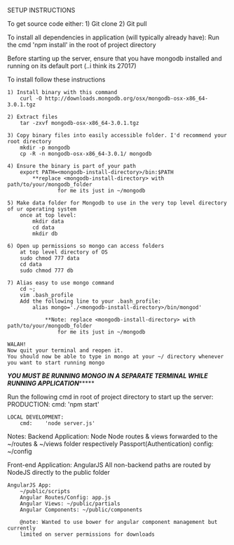 SETUP INSTRUCTIONS

To get source code either:
	1) Git clone
	2) Git pull

To install all dependencies in application (will typically already have):
	Run the cmd   'npm install'  in the root of project directory

Before starting up the server, ensure that you have mongodb installed and running on its default port (..i think its 27017)

To install follow these instructions

	1) Install binary with this command 
		curl -O http://downloads.mongodb.org/osx/mongodb-osx-x86_64-3.0.1.tgz

	2) Extract files
		tar -zxvf mongodb-osx-x86_64-3.0.1.tgz

	3) Copy binary files into easily accessible folder. I'd recommend your root directory
		mkdir -p mongodb
		cp -R -n mongodb-osx-x86_64-3.0.1/ mongodb

	4) Ensure the binary is part of your path
		export PATH=<mongodb-install-directory>/bin:$PATH
			**replace <mongodb-install-directory> with path/to/your/mongodb_folder
					for me its just in ~/mongodb

	5) Make data folder for Mongodb to use in the very top level directory of ur operating system
		once at top level:
			mkdir data
			cd data
			mkdir db

	6) Open up permissions so mongo can access folders
		at top level directory of OS
		sudo chmod 777 data 
		cd data
		sudo chmod 777 db

	7) Alias easy to use mongo command
		cd ~;
		vim .bash_profile
		Add the following line to your .bash_profile:
			alias mongo='./<mongodb-install-directory>/bin/mongod'

				**Note: replace <mongodb-install-directory> with path/to/your/mongodb_folder
					for me its just in ~/mongodb

	WALAH!
	Now quit your terminal and reopen it.
	You should now be able to type in mongo at your ~/ directory whenever you want to start running mongo


*************YOU MUST BE RUNNING MONGO IN A SEPARATE TERMINAL WHILE RUNNING APPLICATION******************


Run the following cmd in root of project directory to start up the server:
	PRODUCTION:
		cmd:	'npm start'

	LOCAL DEVELOPMENT:
		cmd:	'node server.js'


Notes:
Backend Application: Node 
	Node routes & views forwarded to the ~/routes & ~/views folder respectively
	Passport(Authentication) config: ~/config

Front-end Application: AngularJS
	All non-backend paths are routed by NodeJS directly to the public folder

	AngularJS App:
		~/public/scripts
		Angular Routes/Config: app.js
		Angular Views: ~/public/partials
		Angular Components: ~/public/components

		@note: Wanted to use bower for angular component management but currently
		limited on server permissions for downloads
